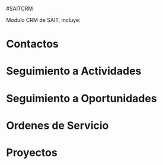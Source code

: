 #SAITCRM

Modulo CRM de SAIT, incluye:
# Contactos
# Seguimiento a Actividades
# Seguimiento a Oportunidades
# Ordenes de Servicio
# Proyectos



